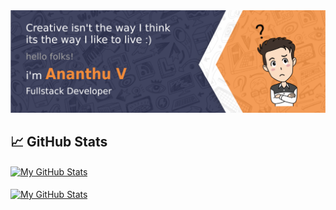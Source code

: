 
<img src="bannerme.gif" width=1250>

## &#x1f4c8; GitHub Stats

<a href="https://github.com/Zhenye-Na/Zhenye-Na">
  <img align="center" src="https://github-readme-stats.vercel.app/api/top-langs/?username=ananthuvng&hide=c%2B%2B,c,matlab,assembly&title_color=6aa6f8&text_color=8a919a&icon_color=6aa6f8&bg_color=22272e" alt="My GitHub Stats" />
</a>
<br>
<br>
<a href="https://github.com/Zhenye-Na/Zhenye-Na">
  <img align="center" src="https://github-readme-stats.vercel.app/api?username=ananthuvng&show_icons=true&line_height=27&count_private=true&title_color=ff751a&text_color=ffffff&icon_color=ff751a&bg_color=22272e" alt="My GitHub Stats" />
</a>
